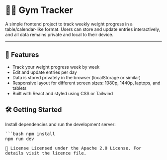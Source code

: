 # 🏋️‍♂️ Gym Tracker

A simple frontend project to track weekly weight progress in a table/calendar-like format. Users can store and update entries interactively, and all data remains private and local to their device.

---

## 🚀 Features

- Track your weight progress week by week
- Edit and update entries per day
- Data is stored privately in the browser (localStorage or similar)
- Responsive layout for different screen sizes: 1080p, 1440p, laptops, and tablets
- Built with React and styled using CSS or Tailwind

## 🛠️ Getting Started

Install dependencies and run the development server:

<div style="font-size: 1em; font-family: monospace;">
  ```bash
  npm install<br>
  npm run dev

📄 License
Licensed under the Apache 2.0 License. For details visit the licence file.
